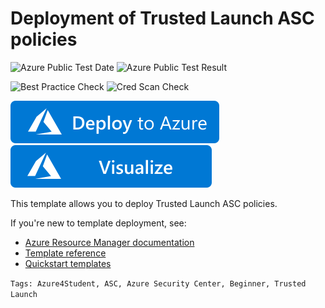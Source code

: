 # Deployment of Trusted Launch ASC policies

![Azure Public Test Date](https://azurequickstartsservice.blob.core.windows.net/badges/101-asc-trustedlaunch-policies/PublicLastTestDate.svg)
![Azure Public Test Result](https://azurequickstartsservice.blob.core.windows.net/badges/101-asc-trustedlaunch-policies/PublicDeployment.svg)

![Best Practice Check](https://azurequickstartsservice.blob.core.windows.net/badges/101-asc-trustedlaunch-policies/BestPracticeResult.svg)
![Cred Scan Check](https://azurequickstartsservice.blob.core.windows.net/badges/101-asc-trustedlaunch-policies/CredScanResult.svg)

[![Deploy To Azure](https://raw.githubusercontent.com/Azure/azure-quickstart-templates/master/1-CONTRIBUTION-GUIDE/images/deploytoazure.svg?sanitize=true)](https://portal.azure.com/#create/Microsoft.Template/uri/https%3A%2F%2Fraw.githubusercontent.com%2Fprash200%2Fazure-quickstart-templates%2Fmaster%2F101-asc-trustedlaunch-policies%2Fazuredeploy.json)
[![Visualize](https://raw.githubusercontent.com/Azure/azure-quickstart-templates/master/1-CONTRIBUTION-GUIDE/images/visualizebutton.svg?sanitize=true)](http://armviz.io/#/?load=https%3A%2F%2Fraw.githubusercontent.com%2Fprash200%2Fazure-quickstart-templates%2Fmaster%2F101-asc-trustedlaunch-policies%2Fazuredeploy.json)

This template allows you to deploy Trusted Launch ASC policies.

If you're new to template deployment, see:

- [Azure Resource Manager documentation](https://docs.microsoft.com/azure/azure-resource-manager/)
- [Template reference](https://docs.microsoft.com/azure/templates/microsoft.compute/allversions)
- [Quickstart templates](https://azure.microsoft.com/resources/templates/?resourceType=Microsoft.Compute&pageNumber=1&sort=Popular)

`Tags: Azure4Student, ASC, Azure Security Center, Beginner, Trusted Launch`
